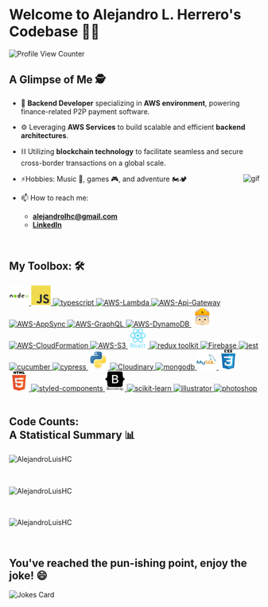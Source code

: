 # Welcome to Alejandro L. Herrero's Codebase 👨‍💻

![Profile View Counter](https://komarev.com/ghpvc/?username=AlejandroLuisHC&label=Profile%20views&color=0e75b6&style=flat)

## A Glimpse of Me 🕵️
- 🚀 **Backend Developer** specializing in **AWS environment**, powering finance-related P2P payment software.

- ⚙️ Leveraging **AWS Services** to build scalable and efficient **backend architectures**.

- ⛓️ Utilizing **blockchain technology** to facilitate seamless and secure cross-border transactions on a global scale.

<img
  src="https://github.com/AlejandroLuisHC/AlejandroLuisHC/blob/master/assets/productive-inf.gif" 
  alt="gif" align="right" height="280px" 
/>  

- ⚡Hobbies: Music 🎵, games 🎮, and adventure 🏍️🏕️

- 📫 How to reach me: 
  - **alejandrolhc@gmail.com**
  - **[LinkedIn](https://www.linkedin.com/in/alejandrolherrero)**
<br>

## My Toolbox: 🛠️

  <a href="https://nodejs.org" target="_blank" rel="noreferrer"> 
    <img
      src="https://raw.githubusercontent.com/devicons/devicon/master/icons/nodejs/nodejs-original-wordmark.svg"
      alt="nodejs" width="auto" height="40" 
    /> 
  </a>
  <a href="https://www.javascript.com/" target="_blank" rel="noreferrer"> 
    <img
      src="https://raw.githubusercontent.com/devicons/devicon/master/icons/javascript/javascript-original.svg"
      alt="javascript" width="auto" height="40" 
    /> 
  </a> 
  <a href="https://www.typescriptlang.org/" target="_blank" rel="noreferrer"> 
    <img
      src="https://upload.wikimedia.org/wikipedia/commons/4/4c/Typescript_logo_2020.svg"
      alt="typescript" width="auto" height="40" 
    />
  </a>
  <a href="https://aws.amazon.com/es/lambda/" target="_blank" rel="noreferrer"> 
    <img
      src="https://upload.wikimedia.org/wikipedia/commons/thumb/5/5c/Amazon_Lambda_architecture_logo.svg/1200px-Amazon_Lambda_architecture_logo.svg.png" 
      alt="AWS-Lambda" width="auto" height="40" 
    /> 
  </a>
  <a href="https://aws.amazon.com/es/api-gateway/" target="_blank" rel="noreferrer"> 
    <img
      src="https://kagarlickij.com/wp-content/uploads/2019/03/aws-api-gateway-icon.png" 
      alt="AWS-Api-Gateway" width="auto" height="40" 
    /> 
  </a>
  <a href="https://aws.amazon.com/es/appsync/" target="_blank" rel="noreferrer"> 
    <img
      src="https://static.us-east-1.prod.workshops.aws/public/61421e32-ba0f-4814-8e7c-57b211435f48/static/appsync-logo-600.png" 
      alt="AWS-AppSync" width="auto" height="40" 
    /> 
  </a>
  <a href="https://aws.amazon.com/es/graphql/" target="_blank" rel="noreferrer"> 
    <img
      src="https://d1.awsstatic.com/AWS%20Amplify/Mobile%20site/GraphQL%20Logo.3cd58ca96ec7fd4fc1135c4ca79a9b4c3855f1a9.png" 
      alt="AWS-GraphQL" width="auto" height="40" 
    /> 
  </a>
  <a href="https://aws.amazon.com/es/dynamodb/" target="_blank" rel="noreferrer"> 
    <img
      src="https://static-00.iconduck.com/assets.00/aws-dynamodb-icon-454x512-53ebjxww.png" 
      alt="AWS-DynamoDB" width="auto" height="40" 
    /> 
  </a>
  <a href="https://aws.amazon.com/es/sam/" target="_blank" rel="noreferrer"> 
    <img
      src="https://raw.githubusercontent.com/Thiagosnts/step-sam/master/icon-2.svg" 
      alt="AWS-SAM" width="auto" height="40"
    /> 
  </a>
  <a href="https://aws.amazon.com/es/cloudformation/" target="_blank" rel="noreferrer"> 
    <img 
      src="https://static-00.iconduck.com/assets.00/aws-cloudformation-icon-420x512-ihv314dk.png" 
      alt="AWS-CloudFormation" width="auto" height="40" 
    /> 
  </a>
  <a href="https://aws.amazon.com/es/s3/" target="_blank" rel="noreferrer"> 
    <img
      src="https://user-images.githubusercontent.com/2277182/75613896-f24f5800-5b32-11ea-966e-4ed4b41f873a.png" 
      alt="AWS-S3" width="auto" height="40" 
    /> 
  </a>
  <a href="https://reactjs.org/" target="_blank" rel="noreferrer"> 
    <img
      src="https://raw.githubusercontent.com/devicons/devicon/master/icons/react/react-original-wordmark.svg"
      alt="react" width="auto" height="40" 
    /> 
  </a>
  <a href="https://redux-toolkit.js.org/" target="_blank" rel="noreferrer"> 
    <img
      src="https://d33wubrfki0l68.cloudfront.net/0834d0215db51e91525a25acf97433051f280f2f/c30f5/img/redux.svg" 
      alt="redux toolkit" width="auto" height="40" 
    /> 
  </a>
  <a href="https://firebase.google.com/" target="_blank" rel="noreferrer"> 
    <img
      src="https://cdn4.iconfinder.com/data/icons/google-i-o-2016/512/google_firebase-2-512.png" 
      alt="Firebase" width="auto" height="40" 
    /> 
  </a>
  <a href="https://jestjs.io/" target="_blank" rel="noreferrer"> 
    <img
      src="https://cdn.freebiesupply.com/logos/large/2x/jest-logo-png-transparent.png" 
      alt="jest" width="auto" height="40" 
    /> 
  </a>
   <a href="https://cucumber.io/" target="_blank" rel="noreferrer"> 
     <img
      src="https://i.pinimg.com/originals/87/e8/49/87e8491cdd5ee5dacf3059f0c0832ce7.png" 
      alt="cucumber" width="auto" height="40" 
     /> 
  </a>
  <a href="https://www.cypress.io/" target="_blank" rel="noreferrer"> 
    <img
      src="https://i0.wp.com/blog.knoldus.com/wp-content/uploads/2022/03/cypress.png?fit=364%2C364&ssl=1" 
      alt="cypress" width="auto" height="40" 
    /> 
  </a>
  <a href="https://www.python.org" target="_blank" rel="noreferrer"> 
    <img
      src="https://raw.githubusercontent.com/devicons/devicon/master/icons/python/python-original.svg" 
      alt="python" width="auto" height="40" 
    /> 
  </a>
  <a href="https://cloudinary.com/" target="_blank" rel="noreferrer"> 
    <img
      src="https://res.cloudinary.com/demo/image/upload/e_shadow/cloudinary_icon.png" 
      alt="Cloudinary" width="auto" height="40" 
    /> 
  </a>
  <a href="https://www.mongodb.com/" target="_blank" rel="noreferrer"> 
    <img
      src="https://img.icons8.com/color/452/mongodb.png"
      alt="mongodb" width="auto" height="40" 
    /> 
  </a>
  <a href="https://www.mysql.com/" target="_blank" rel="noreferrer"> 
    <img
      src="https://raw.githubusercontent.com/devicons/devicon/master/icons/mysql/mysql-original-wordmark.svg"
      alt="mysql" width="auto" height="40" 
    /> 
  </a>
  <a href="https://www.w3schools.com/css/" target="_blank" rel="noreferrer"> 
    <img
      src="https://raw.githubusercontent.com/devicons/devicon/master/icons/css3/css3-original-wordmark.svg" 
      alt="css3" width="auto" height="40" 
    /> 
  </a> 
  <a href="https://www.w3.org/html/" target="_blank" rel="noreferrer"> 
    <img
      src="https://raw.githubusercontent.com/devicons/devicon/master/icons/html5/html5-original-wordmark.svg"
      alt="html5" width="auto" height="40" 
    /> 
  </a>
  <a href="https://styled-components.com" target="_blank" rel="noreferrer">
    <img 
      src="https://avatars.githubusercontent.com/u/20658825?s=200&v=4"
      alt="styled-components" width="auto" height="40" 
    /> 
  </a>
  <a href="https://getbootstrap.com" target="_blank" rel="noreferrer">
    <img 
      src="https://raw.githubusercontent.com/devicons/devicon/master/icons/bootstrap/bootstrap-plain-wordmark.svg"
      alt="bootstrap" width="auto" height="40" 
    /> 
  </a> 
  <a href="https://scikit-learn.org/stable/" target="_blank" rel="noreferrer"> 
    <img
      src="https://upload.wikimedia.org/wikipedia/commons/thumb/0/05/Scikit_learn_logo_small.svg/1200px-Scikit_learn_logo_small.svg.png" 
      alt="scikit-learn" width="auto" height="40" 
    /> 
  </a>
  <a href="https://www.adobe.com/in/products/illustrator.html" target="_blank" rel="noreferrer"> 
    <img
      src="https://www.vectorlogo.zone/logos/adobe_illustrator/adobe_illustrator-icon.svg" 
      alt="illustrator" width="auto" height="40" 
    /> 
  </a> 
  <a href="https://www.adobe.com/in/products/photoshop.html" target="_blank" rel="noreferrer"> 
    <img
      src="https://seeklogo.com/images/A/adobe-photoshop-cc-logo-CBD0AAA3A7-seeklogo.com.png" 
      alt="photoshop" width="auto" height="40" 
    /> 
  </a>
<br>
<br>
    
## Code Counts: <br> A Statistical Summary 📊
    
<p><img align="center"
    src="https://github-readme-stats.vercel.app/api/top-langs?username=AlejandroLuisHC&show_icons=true&locale=en&bg_color=0d1117&text_color=ffffff&layout=compact"
    alt="AlejandroLuisHC" 
    bg_color=#808080/></p>

<br>

<p><img align="center" src="https://github-readme-stats.vercel.app/api?username=AlejandroLuisHC&show_icons=true&locale=en&bg_color=0d1117&text_color=ffffff&repo=convoychat"
    alt="AlejandroLuisHC" /></p>

<br>

<p><img align="center" src="https://github-readme-streak-stats.herokuapp.com/?user=AlejandroLuisHC&theme=dark&background=0d1117&date_format=M%20j%5B%2C%20Y%5D" alt="AlejandroLuisHC" /></p>

<br>

## You've reached the pun-ishing point, enjoy the joke! 😄
![Jokes Card](https://readme-jokes.vercel.app/api)
